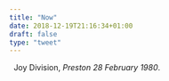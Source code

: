 ```yaml
---
title: "Now"
date: 2018-12-19T21:16:34+01:00
draft: false
type: "tweet"
---
```

<a href="https://itunes.apple.com/fr/album/preston-28-february-1980/1441999817" type="application/rss+xml" class="iconfont icon-music" title="rss"></a> &nbsp; Joy Division, *Preston 28 February 1980*.

